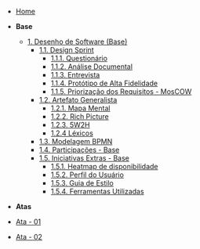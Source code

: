 <!-- docs/_sidebar.md -->

- [Home](/)
<!-- - [Projetos](/Projeto/Projeto.md) -->

- **Base**
  - [1. Desenho de Software (Base)](/Base/1.Base.md)
    - [1.1. Design Sprint](/Base/1.1.DesignSprint.md)
      - [1.1.1. Questionário]()
      - [1.1.2. Análise Documental]()
      - [1.1.3. Entrevista]()
      - [1.1.4. Protótipo de Alta Fidelidade]()
      - [1.1.5. Priorização dos Requisitos - MosCOW]()
    - [1.2. Artefato Generalista](/Base/1.2.ArtefatoGeneralista.md)
      - [1.2.1. Mapa Mental](Base/1.1.2.Mapa-mental.md)
      - [1.2.2. Rich Picture](Base/1.2.5.Richpicture.md)
      - [1.2.3. 5W2H](Base/SW2H.md)
      - [1.2.4 Léxicos](Base/1.2.1.Léxicos.md)
    - [1.3. Modelagem BPMN](Base/1.3.ModelagemBPMN.md)
    - [1.4. Participações - Base](/Base/1.4.ParticipacoesBase.md)
    - [1.5. Iniciativas Extras - Base](/Base/1.5.IniciativasExtras.md)
      - [1.5.1. Heatmap de disponibilidade]()
      - [1.5.2. Perfil do Usuário]()
      - [1.5.3. Guia de Estilo]()
      - [1.5.4. Ferramentas Utilizadas]()
      

- **Atas**
 - [Ata - 01](Projeto/Iniciativas%20Extras/ata_01.md)
 - [Ata - 02](Projeto/Iniciativas%20Extras/ata_02.md)